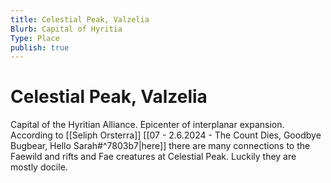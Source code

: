 ```yaml
---
title: Celestial Peak, Valzelia
Blurb: Capital of Hyritia
Type: Place
publish: true
---
```

# Celestial Peak, Valzelia

Capital of the Hyritian Alliance. Epicenter of interplanar expansion. According to [[Seliph Orsterra]] [[07 - 2.6.2024 - The Count Dies, Goodbye Bugbear, Hello Sarah#^7803b7|here]] there are many connections to the Faewild and rifts and Fae creatures at Celestial Peak. Luckily they are mostly docile. 
